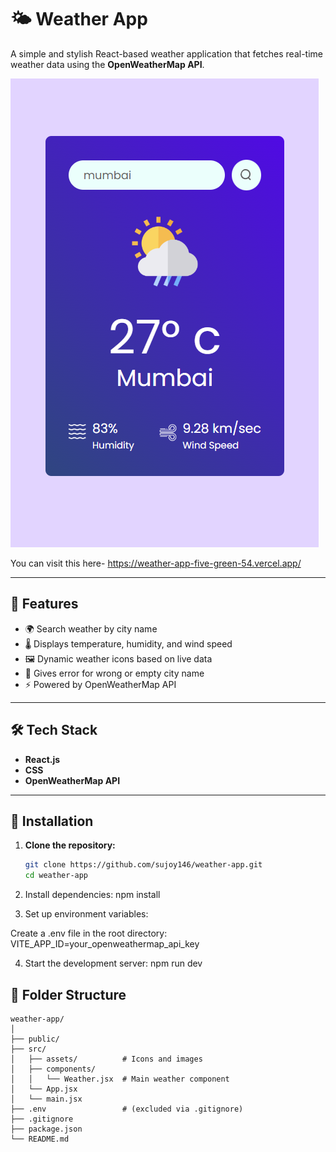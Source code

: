 # 🌤️ Weather App

A simple and stylish React-based weather application that fetches real-time weather data using the **OpenWeatherMap API**.

![Weather App Screenshot](./screenshot.png)

You can visit this here- https://weather-app-five-green-54.vercel.app/

---

## 🚀 Features

- 🌍 Search weather by city name
- 🌡️ Displays temperature, humidity, and wind speed
- 🖼️ Dynamic weather icons based on live data
- 🚨 Gives error for wrong or empty city name
- ⚡ Powered by OpenWeatherMap API

---

## 🛠️ Tech Stack

- **React.js**
- **CSS**
- **OpenWeatherMap API**

---

## 🔧 Installation

1. **Clone the repository:**
   ```bash
   git clone https://github.com/sujoy146/weather-app.git
   cd weather-app
2. Install dependencies:
   npm install
   
3. Set up environment variables:

Create a .env file in the root directory:
  VITE_APP_ID=your_openweathermap_api_key
  
4. Start the development server:
   npm run dev

## 📁 Folder Structure

    weather-app/
    │
    ├── public/
    ├── src/
    │   ├── assets/          # Icons and images
    │   ├── components/
    │   │   └── Weather.jsx  # Main weather component
    │   └── App.jsx
    │   └── main.jsx
    ├── .env                 # (excluded via .gitignore)
    ├── .gitignore
    ├── package.json
    └── README.md
